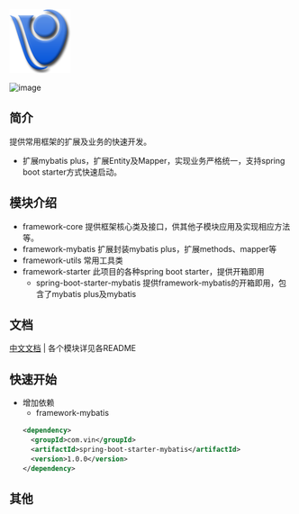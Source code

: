 ![image](./logo-simple.png)

![image](https://img.shields.io/badge/jdk-8%2B-blue.svg)

## 简介

提供常用框架的扩展及业务的快速开发。

+ 扩展mybatis plus，扩展Entity及Mapper，实现业务严格统一，支持spring boot starter方式快速启动。

## 模块介绍

+ framework-core 提供框架核心类及接口，供其他子模块应用及实现相应方法等。
+ framework-mybatis 扩展封装mybatis plus，扩展methods、mapper等
+ framework-utils 常用工具类
+ framework-starter 此项目的各种spring boot starter，提供开箱即用
  + spring-boot-starter-mybatis 提供framework-mybatis的开箱即用，包含了mybatis plus及mybatis

## 文档

[中文文档](https://framework.lzlevin.cn) | 各个模块详见各README

## 快速开始

+ 增加依赖
  + framework-mybatis
  ```xml
  <dependency>
    <groupId>com.vin</groupId>
    <artifactId>spring-boot-starter-mybatis</artifactId>
    <version>1.0.0</version>
  </dependency>
  ```

## 其他

